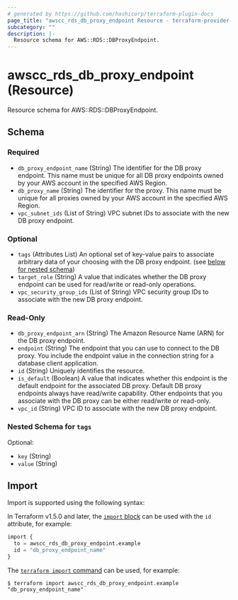 ```yaml
---
# generated by https://github.com/hashicorp/terraform-plugin-docs
page_title: "awscc_rds_db_proxy_endpoint Resource - terraform-provider-awscc"
subcategory: ""
description: |-
  Resource schema for AWS::RDS::DBProxyEndpoint.
---
```


# awscc_rds_db_proxy_endpoint (Resource)

Resource schema for AWS::RDS::DBProxyEndpoint.



<!-- schema generated by tfplugindocs -->
## Schema

### Required

- `db_proxy_endpoint_name` (String) The identifier for the DB proxy endpoint. This name must be unique for all DB proxy endpoints owned by your AWS account in the specified AWS Region.
- `db_proxy_name` (String) The identifier for the proxy. This name must be unique for all proxies owned by your AWS account in the specified AWS Region.
- `vpc_subnet_ids` (List of String) VPC subnet IDs to associate with the new DB proxy endpoint.

### Optional

- `tags` (Attributes List) An optional set of key-value pairs to associate arbitrary data of your choosing with the DB proxy endpoint. (see [below for nested schema](#nestedatt--tags))
- `target_role` (String) A value that indicates whether the DB proxy endpoint can be used for read/write or read-only operations.
- `vpc_security_group_ids` (List of String) VPC security group IDs to associate with the new DB proxy endpoint.

### Read-Only

- `db_proxy_endpoint_arn` (String) The Amazon Resource Name (ARN) for the DB proxy endpoint.
- `endpoint` (String) The endpoint that you can use to connect to the DB proxy. You include the endpoint value in the connection string for a database client application.
- `id` (String) Uniquely identifies the resource.
- `is_default` (Boolean) A value that indicates whether this endpoint is the default endpoint for the associated DB proxy. Default DB proxy endpoints always have read/write capability. Other endpoints that you associate with the DB proxy can be either read/write or read-only.
- `vpc_id` (String) VPC ID to associate with the new DB proxy endpoint.

<a id="nestedatt--tags"></a>
### Nested Schema for `tags`

Optional:

- `key` (String)
- `value` (String)

## Import

Import is supported using the following syntax:

In Terraform v1.5.0 and later, the [`import` block](https://developer.hashicorp.com/terraform/language/import) can be used with the `id` attribute, for example:

```terraform
import {
  to = awscc_rds_db_proxy_endpoint.example
  id = "db_proxy_endpoint_name"
}
```

The [`terraform import` command](https://developer.hashicorp.com/terraform/cli/commands/import) can be used, for example:

```shell
$ terraform import awscc_rds_db_proxy_endpoint.example "db_proxy_endpoint_name"
```
